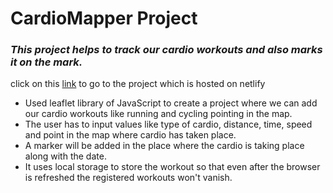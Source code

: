 # CardioMapper Project
### _This project helps to track our cardio workouts and also marks it on the mark._

click on this [link](https://cardiomapper.netlify.app/) to go to the project which is hosted on netlify

- Used leaflet library of JavaScript to create a project where we can add our cardio workouts like running and cycling pointing in the map.
- The user has to input values like type of cardio, distance, time, speed and point in the map where cardio has taken place.
- A marker will be added in the place where the cardio is taking place along with the date.
- It uses local storage to store the workout so that even after the browser is refreshed the registered workouts won't vanish.
